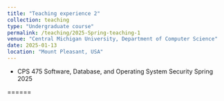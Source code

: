 ```yaml
---
title: "Teaching experience 2"
collection: teaching
type: "Undergraduate course"
permalink: /teaching/2025-Spring-teaching-1
venue: "Central Michigan University, Department of Computer Science"
date: 2025-01-13
location: "Mount Pleasant, USA"
---
```

* CPS 475  Software, Database, and Operating System Security Spring 2025

======

